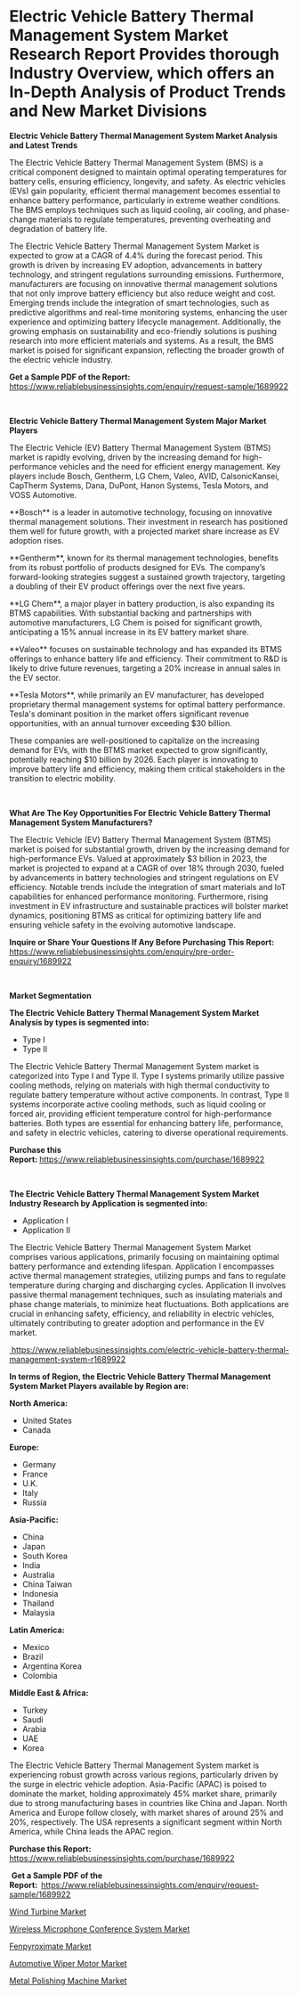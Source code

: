 <p><h1>Electric Vehicle Battery Thermal Management System Market Research Report Provides thorough Industry Overview, which offers an In-Depth Analysis of Product Trends and New Market Divisions</h1></p><p><strong>Electric Vehicle Battery Thermal Management System Market Analysis and Latest Trends</strong></p>
<p><p>The Electric Vehicle Battery Thermal Management System (BMS) is a critical component designed to maintain optimal operating temperatures for battery cells, ensuring efficiency, longevity, and safety. As electric vehicles (EVs) gain popularity, efficient thermal management becomes essential to enhance battery performance, particularly in extreme weather conditions. The BMS employs techniques such as liquid cooling, air cooling, and phase-change materials to regulate temperatures, preventing overheating and degradation of battery life.</p><p>The Electric Vehicle Battery Thermal Management System Market is expected to grow at a CAGR of 4.4% during the forecast period. This growth is driven by increasing EV adoption, advancements in battery technology, and stringent regulations surrounding emissions. Furthermore, manufacturers are focusing on innovative thermal management solutions that not only improve battery efficiency but also reduce weight and cost. Emerging trends include the integration of smart technologies, such as predictive algorithms and real-time monitoring systems, enhancing the user experience and optimizing battery lifecycle management. Additionally, the growing emphasis on sustainability and eco-friendly solutions is pushing research into more efficient materials and systems. As a result, the BMS market is poised for significant expansion, reflecting the broader growth of the electric vehicle industry.</p></p>
<p><strong>Get a Sample PDF of the Report:&nbsp;</strong> <a href="https://www.reliablebusinessinsights.com/enquiry/request-sample/1689922?utm_campaign=75&utm_medium=2&utm_source=Github&utm_content=ia&utm_term=17102024&utm_id=electric-vehicle-battery-thermal-management-system">https://www.reliablebusinessinsights.com/enquiry/request-sample/1689922</a></p>
<p>&nbsp;</p>
<p><strong>Electric Vehicle Battery Thermal Management System Major Market Players</strong></p>
<p><p>The Electric Vehicle (EV) Battery Thermal Management System (BTMS) market is rapidly evolving, driven by the increasing demand for high-performance vehicles and the need for efficient energy management. Key players include Bosch, Gentherm, LG Chem, Valeo, AVID, CalsonicKansei, CapTherm Systems, Dana, DuPont, Hanon Systems, Tesla Motors, and VOSS Automotive. </p><p>**Bosch** is a leader in automotive technology, focusing on innovative thermal management solutions. Their investment in research has positioned them well for future growth, with a projected market share increase as EV adoption rises.</p><p>**Gentherm**, known for its thermal management technologies, benefits from its robust portfolio of products designed for EVs. The company’s forward-looking strategies suggest a sustained growth trajectory, targeting a doubling of their EV product offerings over the next five years.</p><p>**LG Chem**, a major player in battery production, is also expanding its BTMS capabilities. With substantial backing and partnerships with automotive manufacturers, LG Chem is poised for significant growth, anticipating a 15% annual increase in its EV battery market share.</p><p>**Valeo** focuses on sustainable technology and has expanded its BTMS offerings to enhance battery life and efficiency. Their commitment to R&D is likely to drive future revenues, targeting a 20% increase in annual sales in the EV sector.</p><p>**Tesla Motors**, while primarily an EV manufacturer, has developed proprietary thermal management systems for optimal battery performance. Tesla's dominant position in the market offers significant revenue opportunities, with an annual turnover exceeding $30 billion.</p><p>These companies are well-positioned to capitalize on the increasing demand for EVs, with the BTMS market expected to grow significantly, potentially reaching $10 billion by 2026. Each player is innovating to improve battery life and efficiency, making them critical stakeholders in the transition to electric mobility.</p></p>
<p>&nbsp;</p>
<p><strong>What Are The Key Opportunities For Electric Vehicle Battery Thermal Management System Manufacturers?</strong></p>
<p><p>The Electric Vehicle (EV) Battery Thermal Management System (BTMS) market is poised for substantial growth, driven by the increasing demand for high-performance EVs. Valued at approximately $3 billion in 2023, the market is projected to expand at a CAGR of over 18% through 2030, fueled by advancements in battery technologies and stringent regulations on EV efficiency. Notable trends include the integration of smart materials and IoT capabilities for enhanced performance monitoring. Furthermore, rising investment in EV infrastructure and sustainable practices will bolster market dynamics, positioning BTMS as critical for optimizing battery life and ensuring vehicle safety in the evolving automotive landscape.</p></p>
<p><strong>Inquire or Share Your Questions If Any Before Purchasing This Report:</strong> <a href="https://www.reliablebusinessinsights.com/enquiry/pre-order-enquiry/1689922?utm_campaign=75&utm_medium=2&utm_source=Github&utm_content=ia&utm_term=17102024&utm_id=electric-vehicle-battery-thermal-management-system">https://www.reliablebusinessinsights.com/enquiry/pre-order-enquiry/1689922</a></p>
<p>&nbsp;</p>
<p><strong>Market Segmentation</strong></p>
<p><strong>The Electric Vehicle Battery Thermal Management System Market Analysis by types is segmented into:</strong></p>
<p><ul><li>Type I</li><li>Type II</li></ul></p>
<p><p>The Electric Vehicle Battery Thermal Management System market is categorized into Type I and Type II. Type I systems primarily utilize passive cooling methods, relying on materials with high thermal conductivity to regulate battery temperature without active components. In contrast, Type II systems incorporate active cooling methods, such as liquid cooling or forced air, providing efficient temperature control for high-performance batteries. Both types are essential for enhancing battery life, performance, and safety in electric vehicles, catering to diverse operational requirements.</p></p>
<p><strong>Purchase this Report:&nbsp;</strong><a href="https://www.reliablebusinessinsights.com/purchase/1689922?utm_campaign=75&utm_medium=2&utm_source=Github&utm_content=ia&utm_term=17102024&utm_id=electric-vehicle-battery-thermal-management-system">https://www.reliablebusinessinsights.com/purchase/1689922</a></p>
<p>&nbsp;</p>
<p><strong>The Electric Vehicle Battery Thermal Management System Market Industry Research by Application is segmented into:</strong></p>
<p><ul><li>Application I</li><li>Application II</li></ul></p>
<p><p>The Electric Vehicle Battery Thermal Management System Market comprises various applications, primarily focusing on maintaining optimal battery performance and extending lifespan. Application I encompasses active thermal management strategies, utilizing pumps and fans to regulate temperature during charging and discharging cycles. Application II involves passive thermal management techniques, such as insulating materials and phase change materials, to minimize heat fluctuations. Both applications are crucial in enhancing safety, efficiency, and reliability in electric vehicles, ultimately contributing to greater adoption and performance in the EV market.</p></p>
<p><a href="https://www.reliablebusinessinsights.com/electric-vehicle-battery-thermal-management-system-r1689922?utm_campaign=75&utm_medium=2&utm_source=Github&utm_content=ia&utm_term=17102024&utm_id=electric-vehicle-battery-thermal-management-system">&nbsp;https://www.reliablebusinessinsights.com/electric-vehicle-battery-thermal-management-system-r1689922</a></p>
<p><strong>In terms of Region, the Electric Vehicle Battery Thermal Management System Market Players available by Region are:</strong></p>
<p>
    <p> <strong> North America: </strong>
        <ul>
            <li>United States</li>
            <li>Canada</li>
        </ul>
        </p> 
    <p> <strong> Europe: </strong>
        <ul>
            <li>Germany</li>
            <li>France</li>
            <li>U.K.</li>
            <li>Italy</li>
            <li>Russia</li>
        </ul>
        </p> 
    <p> <strong> Asia-Pacific: </strong>
        <ul>
            <li>China</li>
            <li>Japan</li>
            <li>South Korea</li>
            <li>India</li>
            <li>Australia</li>
            <li>China Taiwan</li>
            <li>Indonesia</li>
            <li>Thailand</li>
            <li>Malaysia</li>
        </ul>
        </p> 
    <p> <strong> Latin America: </strong>
        <ul>
            <li>Mexico</li>
            <li>Brazil</li>
            <li>Argentina Korea</li>
            <li>Colombia</li>
        </ul>
        </p> 
    <p> <strong> Middle East & Africa: </strong>
        <ul>
            <li>Turkey</li>
            <li>Saudi</li>
            <li>Arabia</li>
            <li>UAE</li>
            <li>Korea</li>
        </ul>
    </p>
    </p>
<p><p>The Electric Vehicle Battery Thermal Management System market is experiencing robust growth across various regions, particularly driven by the surge in electric vehicle adoption. Asia-Pacific (APAC) is poised to dominate the market, holding approximately 45% market share, primarily due to strong manufacturing bases in countries like China and Japan. North America and Europe follow closely, with market shares of around 25% and 20%, respectively. The USA represents a significant segment within North America, while China leads the APAC region.</p></p>
<p><strong>Purchase this Report: </strong><a href="https://www.reliablebusinessinsights.com/purchase/1689922?utm_campaign=75&utm_medium=2&utm_source=Github&utm_content=ia&utm_term=17102024&utm_id=electric-vehicle-battery-thermal-management-system">https://www.reliablebusinessinsights.com/purchase/1689922</a></p>
<p>&nbsp;<strong>Get a Sample PDF of the Report:&nbsp;&nbsp;</strong><a href="https://www.reliablebusinessinsights.com/enquiry/request-sample/1689922?utm_campaign=75&utm_medium=2&utm_source=Github&utm_content=ia&utm_term=17102024&utm_id=electric-vehicle-battery-thermal-management-system">https://www.reliablebusinessinsights.com/enquiry/request-sample/1689922</a></p>
<p><strong></strong></p>
<p><p><a href="https://issuu.com/reportprime-2/docs/wind-turbine-market-size-2030.pptx_95f379f449233e?utm_campaign=75&utm_medium=2&utm_source=Github&utm_content=ia&utm_term=17102024&utm_id=electric-vehicle-battery-thermal-management-system">Wind Turbine Market</a></p><p><a href="https://github.com/erskinemm93/Market-Research-Report-List-1/blob/main/wireless-microphone-conference-system-market.md?utm_campaign=75&utm_medium=2&utm_source=Github&utm_content=ia&utm_term=17102024&utm_id=electric-vehicle-battery-thermal-management-system">Wireless Microphone Conference System Market</a></p><p><a href="https://www.linkedin.com/pulse/driving-forces-global-fenpyroximate-market-trends-applications-cfoee?utm_campaign=75&utm_medium=2&utm_source=Github&utm_content=ia&utm_term=17102024&utm_id=electric-vehicle-battery-thermal-management-system">Fenpyroximate Market</a></p><p><a href="https://github.com/connerzahlerb92c/Market-Research-Report-List-1/blob/main/automotive-wiper-motor-market.md?utm_campaign=75&utm_medium=2&utm_source=Github&utm_content=ia&utm_term=17102024&utm_id=electric-vehicle-battery-thermal-management-system">Automotive Wiper Motor Market</a></p><p><a href="https://issuu.com/reportprime-2/docs/metal-polishing-machine-market-size_54d44f35ed73ce?utm_campaign=75&utm_medium=2&utm_source=Github&utm_content=ia&utm_term=17102024&utm_id=electric-vehicle-battery-thermal-management-system">Metal Polishing Machine Market</a></p></p>